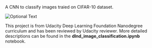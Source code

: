A CNN to classify images traied on CIFAR-10 dataset.


![Optional Text](../master/image.png)


This project is from Udacity Deep Learning Foundation Nanodegree curriculum and has been reviewed by Udacity reviewer.
More detailed descriptions can be found in the **dlnd_image_classification.ipynb** notebook.
